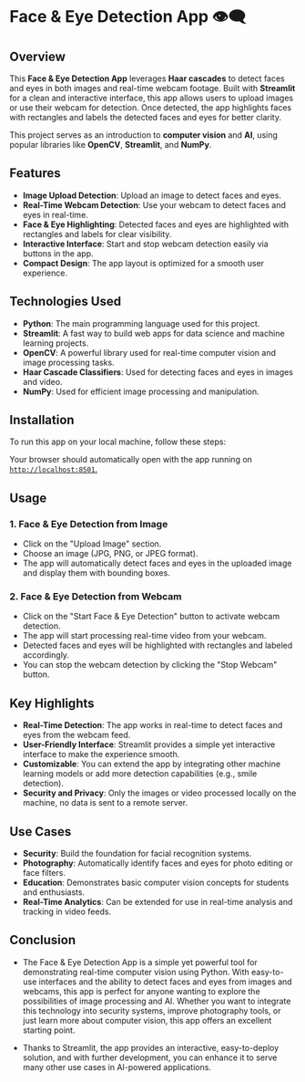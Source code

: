 

# Face & Eye Detection App 👁️‍🗨️

## Overview

This **Face & Eye Detection App** leverages **Haar cascades** to detect faces and eyes in both images and real-time webcam footage. Built with **Streamlit** for a clean and interactive interface, this app allows users to upload images or use their webcam for detection. Once detected, the app highlights faces with rectangles and labels the detected faces and eyes for better clarity.

This project serves as an introduction to **computer vision** and **AI**, using popular libraries like **OpenCV**, **Streamlit**, and **NumPy**.

## Features

- **Image Upload Detection**: Upload an image to detect faces and eyes.
- **Real-Time Webcam Detection**: Use your webcam to detect faces and eyes in real-time.
- **Face & Eye Highlighting**: Detected faces and eyes are highlighted with rectangles and labels for clear visibility.
- **Interactive Interface**: Start and stop webcam detection easily via buttons in the app.
- **Compact Design**: The app layout is optimized for a smooth user experience.

## Technologies Used

- **Python**: The main programming language used for this project.
- **Streamlit**: A fast way to build web apps for data science and machine learning projects.
- **OpenCV**: A powerful library used for real-time computer vision and image processing tasks.
- **Haar Cascade Classifiers**: Used for detecting faces and eyes in images and video.
- **NumPy**: Used for efficient image processing and manipulation.

## Installation

To run this app on your local machine, follow these steps:


Your browser should automatically open with the app running on [`http://localhost:8501`.](https://faceeyedetectation-5u9qytappbfgenzsgwzbhrr.streamlit.app/)

## Usage

### 1. **Face & Eye Detection from Image**

- Click on the "Upload Image" section.
- Choose an image (JPG, PNG, or JPEG format).
- The app will automatically detect faces and eyes in the uploaded image and display them with bounding boxes.

### 2. **Face & Eye Detection from Webcam**

- Click on the "Start Face & Eye Detection" button to activate webcam detection.
- The app will start processing real-time video from your webcam.
- Detected faces and eyes will be highlighted with rectangles and labeled accordingly.
- You can stop the webcam detection by clicking the "Stop Webcam" button.

## Key Highlights

- **Real-Time Detection**: The app works in real-time to detect faces and eyes from the webcam feed.
- **User-Friendly Interface**: Streamlit provides a simple yet interactive interface to make the experience smooth.
- **Customizable**: You can extend the app by integrating other machine learning models or add more detection capabilities (e.g., smile detection).
- **Security and Privacy**: Only the images or video processed locally on the machine, no data is sent to a remote server.

## Use Cases

- **Security**: Build the foundation for facial recognition systems.
- **Photography**: Automatically identify faces and eyes for photo editing or face filters.
- **Education**: Demonstrates basic computer vision concepts for students and enthusiasts.
- **Real-Time Analytics**: Can be extended for use in real-time analysis and tracking in video feeds.

## Conclusion
- The Face & Eye Detection App is a simple yet powerful tool for demonstrating real-time computer vision using Python. With easy-to-use interfaces and the ability to detect faces and eyes from images and webcams, this app is perfect for anyone wanting to explore the possibilities of image processing and AI. Whether you want to integrate this technology into security systems, improve photography tools, or just learn more about computer vision, this app offers an excellent starting point.

- Thanks to Streamlit, the app provides an interactive, easy-to-deploy solution, and with further development, you can enhance it to serve many other use cases in AI-powered applications.
